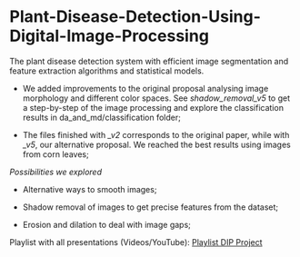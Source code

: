 # Plant-Disease-Detection-Using-Digital-Image-Processing

The plant disease detection system with efficient image segmentation and feature extraction algorithms and statistical models.

- We added improvements to the original proposal analysing image morphology and different color spaces. See *shadow_removal_v5* to get a step-by-step of the image processing and explore the classification results in da_and_md/classification folder;

- The files finished with *_v2* corresponds to the original paper, while with *_v5*, our alternative proposal. We reached the best results using images from corn leaves;

*Possibilities we explored*

- Alternative ways to smooth images;

- Shadow removal of images to get precise features from the dataset;

- Erosion and dilation to deal with image gaps;

Playlist with all presentations (Videos/YouTube): [Playlist DIP Project](https://youtube.com/playlist?list=PLYLEmwupBdF2UrVjWl02rT2YiZKzM1Tjo)
